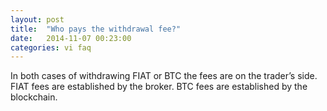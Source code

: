 ```yaml
---
layout: post
title:  "Who pays the withdrawal fee?"
date:   2014-11-07 00:23:00
categories: vi faq
---
```


In both cases of withdrawing FIAT or BTC the fees are on the trader’s side. FIAT fees are established by the broker. BTC fees are established by the blockchain.

